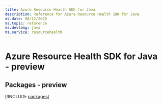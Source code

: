 ```yaml
---
title: Azure Resource Health SDK for Java
description: Reference for Azure Resource Health SDK for Java
ms.date: 08/12/2025
ms.topic: reference
ms.devlang: java
ms.service: resourcehealth
---
```

# Azure Resource Health SDK for Java - preview
## Packages - preview
[!INCLUDE [packages](resource-health-index.md)]